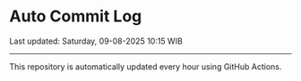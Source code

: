 # Auto Commit Log

Last updated: Saturday, 09-08-2025 10:15 WIB

---

This repository is automatically updated every hour using GitHub Actions.
